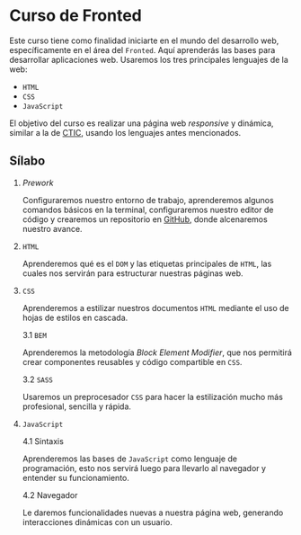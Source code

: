 # Curso de Fronted

Este curso tiene como finalidad iniciarte en el mundo del desarrollo web, específicamente en el área del `Fronted`. Aquí aprenderás las bases para desarrollar aplicaciones web. Usaremos los tres principales lenguajes de la web:

-   `HTML`
-   `CSS`
-   `JavaScript`

El objetivo del curso es realizar una página web _responsive_ y dinámica, similar a la de [CTIC](https://www.ctic.uni.edu.pe/), usando los lenguajes antes mencionados.

## Sílabo

1.  _Prework_

    Configuraremos nuestro entorno de trabajo, aprenderemos algunos comandos básicos en la terminal, configuraremos nuestro editor de código y crearemos un repositorio en [GitHub](https://github.com), donde alcenaremos nuestro avance.

2.  `HTML`

    Aprenderemos qué es el `DOM` y las etiquetas principales de `HTML`, las cuales nos servirán para estructurar nuestras páginas web.


3.  `CSS`

    Aprenderemos a estilizar nuestros documentos `HTML` mediante el uso de hojas de estilos en cascada.

    3.1 `BEM`

    Aprenderemos la metodología _Block Element Modifier_, que nos permitirá crear componentes reusables y código compartible en `CSS`.

    3.2 `SASS`

    Usaremos un preprocesador `CSS` para hacer la estilización mucho más profesional, sencilla y rápida.

4.  `JavaScript`
    
    4.1 Sintaxis

    Aprenderemos las bases de `JavaScript` como lenguaje de programación, esto nos servirá luego para llevarlo al navegador y entender su funcionamiento.

    4.2 Navegador

    Le daremos funcionalidades nuevas a nuestra página web, generando interacciones dinámicas con un usuario.
